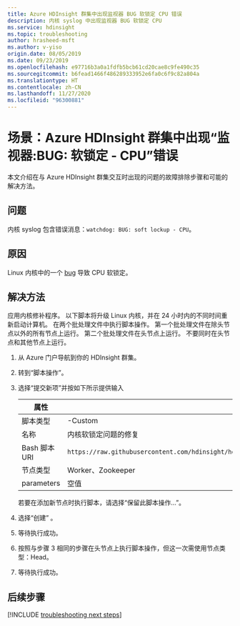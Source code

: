 ```yaml
---
title: Azure HDInsight 群集中出现监视器 BUG 软锁定 CPU 错误
description: 内核 syslog 中出现监视器 BUG 软锁定 CPU
ms.service: hdinsight
ms.topic: troubleshooting
author: hrasheed-msft
ms.author: v-yiso
origin.date: 08/05/2019
ms.date: 09/23/2019
ms.openlocfilehash: e97716b3a0a1fdfb5bcb61cd20cae8c9fe490c35
ms.sourcegitcommit: b6fead1466f486289333952e6fa0c6f9c82a804a
ms.translationtype: HT
ms.contentlocale: zh-CN
ms.lasthandoff: 11/27/2020
ms.locfileid: "96300881"
---
```

# <a name="scenario-watchdog-bug-soft-lockup---cpu-error-from-an-azure-hdinsight-cluster"></a>场景：Azure HDInsight 群集中出现“监视器:BUG: 软锁定 - CPU”错误

本文介绍在与 Azure HDInsight 群集交互时出现的问题的故障排除步骤和可能的解决方法。

## <a name="issue"></a>问题

内核 syslog 包含错误消息：`watchdog: BUG: soft lockup - CPU`。

## <a name="cause"></a>原因

Linux 内核中的一个 [bug](https://bugzilla.kernel.org/show_bug.cgi?id=199437) 导致 CPU 软锁定。

## <a name="resolution"></a>解决方法

应用内核修补程序。 以下脚本将升级 Linux 内核，并在 24 小时内的不同时间重新启动计算机。 在两个批处理文件中执行脚本操作。 第一个批处理文件在除头节点以外的所有节点上运行。 第二个批处理文件在头节点上运行。 不要同时在头节点和其他节点上运行。

1. 从 Azure 门户导航到你的 HDInsight 群集。

1. 转到“脚本操作”。

1. 选择“提交新项”并按如下所示提供输入 

    | 属性 | Value |
    | --- | --- |
    | 脚本类型 | -Custom |
    | 名称 |内核软锁定问题的修复 |
    | Bash 脚本 URI |`https://raw.githubusercontent.com/hdinsight/hdinsight.github.io/master/ClusterCRUD/KernelSoftLockFix/scripts/KernelSoftLockIssue_FixAndReboot.sh` |
    | 节点类型 |Worker、Zookeeper |
    | parameters |空值 |

    若要在添加新节点时执行脚本，请选择“保留此脚本操作...”。 

1. 选择“创建”  。

1. 等待执行成功。

1. 按照与步骤 3 相同的步骤在头节点上执行脚本操作，但这一次需使用节点类型：Head。

1. 等待执行成功。

## <a name="next-steps"></a>后续步骤

[!INCLUDE [troubleshooting next steps](../../../includes/hdinsight-troubleshooting-next-steps.md)]